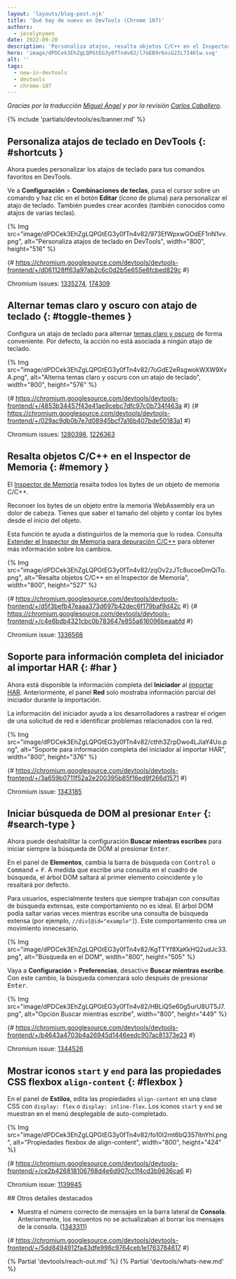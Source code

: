 ```yaml
---
layout: 'layouts/blog-post.njk'
title: 'Qué hay de nuevo en DevTools (Chrome 107)'
authors:
  - jecelynyeen
date: 2022-09-20
description: 'Personaliza atajos, resalta objetos C/C++ en el Inspector de Memoria y más.'
hero: 'image/dPDCek3EhZgLQPGtEG3y0fTn4v82/l7oEB9r6niG2IL7I4Klw.svg'
alt: ''
tags:
  - new-in-devtools
  - devtools
  - chrome-107
---
```


*Gracias  por la traducción [Miguel Ángel](https://midu.dev) y por la revisión [Carlos Caballero](https://carloscaballero.io).*

{% include 'partials/devtools/es/banner.md' %}

<!-- Content starts here -->

<!-- ## Customize keyboard shortcuts in DevTools {: #shortcuts } -->
## Personaliza atajos de teclado en DevTools {: #shortcuts }

<!-- You can now customize keyboard shortcuts for your favorite commands in DevTools. -->
Ahora puedes personalizar los atajos de teclado para tus comandos favoritos en DevTools.

<!-- Go to **Settings** > **Shortcuts**, hover over a command and click the **Edit** button (pen icon) to customize the keyboard shortcut. You can create chords (a.k.a multi-key press shortcuts) as well.  -->
Ve a **Configuración** > **Combinaciones de teclas**, pasa el cursor sobre un comando y haz clic en el botón **Editar** (ícono de pluma) para personalizar el atajo de teclado. También puedes crear acordes (también conocidos como atajos de varias teclas).

{% Img src="image/dPDCek3EhZgLQPGtEG3y0fTn4v82/973EfWpxwGOdEF1nN1vv.png", alt="Personaliza atajos de teclado en DevTools", width="800", height="516" %}

{# https://chromium.googlesource.com/devtools/devtools-frontend/+/d061128ff63a97ab2c6c0d2b5e655e6fcbed829c #}

Chromium issues: [1335274](https://crbug.com/1335274), [174309](https://crbug.com/174309)


<!-- ## Toggle light and dark themes with keyboard shortcut {: #toggle-themes } -->
## Alternar temas claro y oscuro con atajo de teclado {: #toggle-themes }

<!-- Configure a keyboard shortcut to toggle [light and dark themes](/docs/devtools/rendering/emulate-css/#emulate-css-media-feature-prefers-color-scheme) conveniently. By default, the action doesn’t map to any keyboard shortcut. -->
Configura un atajo de teclado para alternar [temas claro y oscuro](/docs/devtools/rendering/emulate-css/#emulate-css-media-feature-prefers-color-scheme) de forma conveniente. Por defecto, la acción no está asociada a ningún atajo de teclado.

{% Img src="image/dPDCek3EhZgLQPGtEG3y0fTn4v82/7oGdE2eRsgwokWXW9XvA.png", alt="Alterna temas claro y oscuro con un atajo de teclado", width="800", height="576" %}

{# https://chromium.googlesource.com/devtools/devtools-frontend/+/4853b34457f43e41ae9cebc7dfc97c0b734f463a #}
{# https://chromium.googlesource.com/devtools/devtools-frontend/+/029ac9db0b7e7d08945bcf7a16b407bde50183a1 #}

Chromium issues: [1280398](https://crbug.com/1280398), [1226363](https://crbug.com/1226363)

<!-- ## Highlight C/C++ objects in the Memory Inspector {: #memory } -->
## Resalta objetos C/C++ en el Inspector de Memoria {: #memory }

<!-- The [Memory Inspector](/docs/devtools/memory-inspector/) highlights all the bytes of a C/C++ memory object. -->
El [Inspector de Memoria](/docs/devtools/memory-inspector/) resalta todos los bytes de un objeto de memoria C/C++.

<!-- Recognizing an object’s bytes among the surrounding WebAssembly memory was a pain point. You have to know the object’s size and count bytes from the object’s start. -->
Reconoer los bytes de un objeto entre la memoria WebAssembly era un dolor de cabeza. Tienes que saber el tamaño del objeto y contar los bytes desde el inicio del objeto.

<!-- With this feature,  it helps you tell them apart from the surrounding memory. See [Extending the Memory Inspector for C/C++ debugging](/blog/memory-inspector-extended-cpp/) to learn more about the changes. -->
Esta función te ayuda a distinguirlos de la memoria que lo rodea. Consulta [Extender el Inspector de Memoria para depuración C/C++](/blog/memory-inspector-extended-cpp/) para obtener más información sobre los cambios.

{% Img src="image/dPDCek3EhZgLQPGtEG3y0fTn4v82/zqOv2zJTc8ucoeDmQiTo.png", alt="Resalta objetos C/C++ en el Inspector de Memoria", width="800", height="527" %}

{# https://chromium.googlesource.com/devtools/devtools-frontend/+/d5f3befb47eaaa373d697b42dec6f179baf9d42c #}
{# https://chromium.googlesource.com/devtools/devtools-frontend/+/c4e6bdb4321cbc0b783647e855a616096beaabfd #}

Chromium issue: [1336568](https://crbug.com/1336568)


<!-- ## Support full initiator information for HAR import {: #har } -->
## Soporte para información completa del iniciador al importar HAR {: #har }

<!-- Full **Initiator** information is available now for [HAR import](/docs/devtools/network/reference/#save-as-har). Previously, the **Network** panel only shows partial initiator information during import. -->
Ahora está disponible la información completa del **Iniciador** al [importar HAR](/docs/devtools/network/reference/#save-as-har). Anteriormente, el panel **Red** solo mostraba información parcial del iniciador durante la importación.

<!-- The initiator information helps developers to trace the origin of a network request and identify network-related issues.  -->
La información del iniciador ayuda a los desarrolladores a rastrear el origen de una solicitud de red e identificar problemas relacionados con la red.

{% Img src="image/dPDCek3EhZgLQPGtEG3y0fTn4v82/cthh3ZrpDwo4LJiaY4Uo.png", alt="Soporte para información completa del iniciador al importar HAR", width="800", height="376" %}

{# https://chromium.googlesource.com/devtools/devtools-frontend/+/3a659b0711f52a2e200395b85f16ed9f266d1571 #}

Chromium issue: [1343185](https://crbug.com/1343185)

<!-- ## Start DOM search after pressing `Enter` {: #search-type } -->
## Iniciar búsqueda de DOM al presionar `Enter` {: #search-type }

<!-- You can now disable the **Search as you type** setting to always start DOM search after pressing <kbd>Enter</kbd>.  -->
Ahora puede deshabilitar la configuración **Buscar mientras escribes** para iniciar siempre la búsqueda de DOM al presionar <kbd>Enter</kbd>.

<!-- In the **Elements** panel, toggle the search bar with <kbd>Control</kbd> or <kbd>Command</kbd> + <kbd>F</kbd>. As you type a query in the search textbox, the DOM tree will jump to the first matching element and highlight it by default.  -->
En el panel de **Elementos**, cambia la barra de búsqueda con <kbd>Control</kbd> o <kbd>Command</kbd> + <kbd>F</kbd>. A medida que escribe una consulta en el cuadro de búsqueda, el árbol DOM saltará al primer elemento coincidente y lo resaltará por defecto.

<!-- For users, especially testers who always work with lengthy search queries, this behavior is not ideal. The DOM tree might jump multiple times as you type in a lengthy search query (e.g. `//div[@id="example"]`). This behavior creates unnecessary motion. -->

Para usuarios, especialmente testers que siempre trabajan con consultas de búsqueda extensas, este comportamiento no es ideal. El árbol DOM podía saltar varias veces mientras escribe una consulta de búsqueda extensa (por ejemplo, `//div[@id="example"]`). Este comportamiento crea un movimiento innecesario.

{% Img src="image/dPDCek3EhZgLQPGtEG3y0fTn4v82/KgTTYf8XaKkHQ2udJc33.png", alt="Búsqueda en el DOM", width="800", height="505" %}

<!-- Go to **Settings** > **Preferences**, disable **Search as you type**. With this change, the search will start only after you press <kbd>Enter</kbd>. -->
Vaya a **Configuración** > **Preferencias**, desactive **Buscar mientras escribe**. Con este cambio, la búsqueda comenzará solo después de presionar <kbd>Enter</kbd>.

{% Img src="image/dPDCek3EhZgLQPGtEG3y0fTn4v82/HBLiQ5e60g5urU8UT5J7.png", alt="Opción Buscar mientras escribe", width="800", height="449" %}

{# https://chromium.googlesource.com/devtools/devtools-frontend/+/b4643a4703b4a26945d1446eedc907ac81373e23 #}

Chromium issue: [1344526](https://crbug.com/1344526)


<!-- ## Display `start` and `end` icons for `align-content` CSS flexbox properties {: #flexbox } -->
## Mostrar iconos `start` y `end` para las propiedades CSS flexbox `align-content` {: #flexbox }

<!-- In the **Styles** pane, edit the `align-content` properties in a CSS class with `display: flex` or `display: inline-flex`. The `start` and `end` show in the auto-complete dropdown with icons. -->
En el panel de **Estilos**, edita las propiedades `align-content` en una clase CSS con `display: flex` o `display: inline-flex`. Los iconos `start` y `end` se muestran en el menú desplegable de auto-completado.

{% Img src="image/dPDCek3EhZgLQPGtEG3y0fTn4v82/fo10I2mt6bQ357itnYhl.png", alt="Propiedades flexbox de align-content", width="800", height="424" %}

{# https://chromium.googlesource.com/devtools/devtools-frontend/+/ce2b426818106768d4e6d907cc1f4cd3b9636ca6 #}

Chromium issue: [1139945](https://crbug.com/1139945)

<!-- ## Miscellaneous highlights {: #misc } -->
## Otros detalles destacados

<!-- - Display correct message counts in the **Console** sidebar. Previously, the counts didn't refresh when clearing console messages. ([1343311](https://crbug.com/1343311)) -->
- Muestra el número correcto de mensajes en la barra lateral de **Consola**. Anteriormente, los recuentos no se actualizaban al borrar los mensajes de la consola. ([1343311](https://crbug.com/1343311))

{# https://chromium.googlesource.com/devtools/devtools-frontend/+/5dd8494912fa43dfe998c9764ceb1e1763784617 #}


{% Partial 'devtools/reach-out.md' %}
{% Partial 'devtools/whats-new.md' %}
